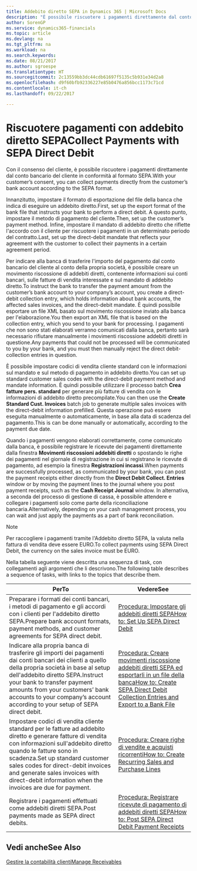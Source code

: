 ```yaml
---
title: Addebito diretto SEPA in Dynamics 365 | Microsoft Docs
description: "È possibile riscuotere i pagamenti direttamente dal conto bancario del cliente secondo il formato SEPA."
author: SorenGP
ms.service: dynamics365-financials
ms.topic: article
ms.devlang: na
ms.tgt_pltfrm: na
ms.workload: na
ms.search.keywords: 
ms.date: 08/21/2017
ms.author: sgroespe
ms.translationtype: HT
ms.sourcegitcommit: 2c13559bb3dc44cdb61697f5135c5b931e34d2a8
ms.openlocfilehash: d9f60bfb92336227e85b0476a856bcc1173c71cd
ms.contentlocale: it-ch
ms.lasthandoff: 09/22/2017

---
```

# <a name="collect-payments-with-sepa-direct-debit"></a><span data-ttu-id="e5ea0-103">Riscuotere pagamenti con addebito diretto SEPA</span><span class="sxs-lookup"><span data-stu-id="e5ea0-103">Collect Payments with SEPA Direct Debit</span></span>
<span data-ttu-id="e5ea0-104">Con il consenso del cliente, è possibile riscuotere i pagamenti direttamente dal conto bancario del cliente in conformità al formato SEPA.</span><span class="sxs-lookup"><span data-stu-id="e5ea0-104">With your customer’s consent, you can collect payments directly from the customer’s bank account according to the SEPA format.</span></span>  

 <span data-ttu-id="e5ea0-105">Innanzitutto, impostare il formato di esportazione del file della banca che indica di eseguire un addebito diretto.</span><span class="sxs-lookup"><span data-stu-id="e5ea0-105">First, set up the export format of the bank file that instructs your bank to perform a direct debit.</span></span> <span data-ttu-id="e5ea0-106">A questo punto, impostare il metodo di pagamento del cliente.</span><span class="sxs-lookup"><span data-stu-id="e5ea0-106">Then, set up the customer’s payment method.</span></span> <span data-ttu-id="e5ea0-107">Infine, impostare il mandato di addebito diretto che riflette l'accordo con il cliente per riscuotere i pagamenti in un determinato periodo del contratto.</span><span class="sxs-lookup"><span data-stu-id="e5ea0-107">Last, set up the direct-debit mandate that reflects your agreement with the customer to collect their payments in a certain agreement period.</span></span>  

 <span data-ttu-id="e5ea0-108">Per indicare alla banca di trasferire l'importo del pagamento dal conto bancario del cliente al conto della propria società, è possibile creare un movimento riscossione di addebiti diretti, contenente informazioni sui conti bancari, sulle fatture di vendita interessate e sul mandato di addebito diretto.</span><span class="sxs-lookup"><span data-stu-id="e5ea0-108">To instruct the bank to transfer the payment amount from the customer’s bank account to your company’s account, you create a direct-debit collection entry, which holds information about bank accounts, the affected sales invoices, and the direct-debit mandate.</span></span> <span data-ttu-id="e5ea0-109">È quindi possibile esportare un file XML basato sul movimento riscossione inviato alla banca per l'elaborazione.</span><span class="sxs-lookup"><span data-stu-id="e5ea0-109">You then export an XML file that is based on the collection entry, which you send to your bank for processing.</span></span> <span data-ttu-id="e5ea0-110">I pagamenti che non sono stati elaborati verranno comunicati dalla banca, pertanto sarà necessario rifiutare manualmente i movimenti riscossione addebiti diretti in questione.</span><span class="sxs-lookup"><span data-stu-id="e5ea0-110">Any payments that could not be processed will be communicated to you by your bank, and you must then manually reject the direct debit-collection entries in question.</span></span>  

 <span data-ttu-id="e5ea0-111">È possibile impostare codici di vendita cliente standard con le informazioni sul mandato e sul metodo di pagamento in addebito diretto.</span><span class="sxs-lookup"><span data-stu-id="e5ea0-111">You can set up standard customer sales codes with the direct-debit payment method and mandate information.</span></span> <span data-ttu-id="e5ea0-112">È quindi possibile utilizzare il processo batch **Crea fatture pers. standard** per generare più fatture di vendita con le informazioni di addebito diretto precompilate.</span><span class="sxs-lookup"><span data-stu-id="e5ea0-112">You can then use the **Create Standard Cust. Invoices** batch job to generate multiple sales invoices with the direct-debit information prefilled.</span></span> <span data-ttu-id="e5ea0-113">Questa operazione può essere eseguita manualmente o automaticamente, in base alla data di scadenza del pagamento.</span><span class="sxs-lookup"><span data-stu-id="e5ea0-113">This is can be done manually or automatically, according to the payment due date.</span></span>  

 <span data-ttu-id="e5ea0-114">Quando i pagamenti vengono elaborati correttamente, come comunicato dalla banca, è possibile registrare le ricevute dei pagamenti direttamente dalla finestra **Movimenti riscossioni addebiti diretti** o spostando le righe dei pagamenti nel giornale di registrazione in cui si registrano le ricevute di pagamento, ad esempio la finestra **Registrazioni incassi**.</span><span class="sxs-lookup"><span data-stu-id="e5ea0-114">When payments are successfully processed, as communicated by your bank, you can post the payment receipts either directly from the **Direct Debit Collect. Entries** window or by moving the payment lines to the journal where you post payment receipts, such as the **Cash Receipt Journal** window.</span></span> <span data-ttu-id="e5ea0-115">In alternativa, a seconda del processo di gestione di cassa, è possibile attendere e collegare i pagamenti solo come parte della riconciliazione bancaria.</span><span class="sxs-lookup"><span data-stu-id="e5ea0-115">Alternatively, depending on your cash management process, you can wait and just apply the payments as a part of bank reconciliation.</span></span>  

> [!NOTE]  
>  <span data-ttu-id="e5ea0-116">Per raccogliere i pagamenti tramite l'Addebito diretto SEPA, la valuta nella fattura di vendita deve essere EURO.</span><span class="sxs-lookup"><span data-stu-id="e5ea0-116">To collect payments using SEPA Direct Debit, the currency on the sales invoice must be EURO.</span></span>  

 <span data-ttu-id="e5ea0-117">Nella tabella seguente viene descritta una sequenza di task, con collegamenti agli argomenti che li descrivono.</span><span class="sxs-lookup"><span data-stu-id="e5ea0-117">The following table describes a sequence of tasks, with links to the topics that describe them.</span></span>   

|<span data-ttu-id="e5ea0-118">**Per**</span><span class="sxs-lookup"><span data-stu-id="e5ea0-118">**To**</span></span>|<span data-ttu-id="e5ea0-119">**Vedere**</span><span class="sxs-lookup"><span data-stu-id="e5ea0-119">**See**</span></span>|  
|------------|-------------|  
|<span data-ttu-id="e5ea0-120">Preparare i formati dei conti bancari, i metodi di pagamento e gli accordi con i clienti per l'addebito diretto SEPA.</span><span class="sxs-lookup"><span data-stu-id="e5ea0-120">Prepare bank account formats, payment methods, and customer agreements for SEPA direct debit.</span></span>|[<span data-ttu-id="e5ea0-121">Procedura: Impostare gli addebiti diretti SEPA</span><span class="sxs-lookup"><span data-stu-id="e5ea0-121">How to: Set Up SEPA Direct Debit</span></span>](finance-how-to-set-up-sepa-direct-debit.md)|  
|<span data-ttu-id="e5ea0-122">Indicare alla propria banca di trasferire gli importi dei pagamenti dai conti bancari dei clienti a quello della propria società in base al setup dell'addebito diretto SEPA.</span><span class="sxs-lookup"><span data-stu-id="e5ea0-122">Instruct your bank to transfer payment amounts from your customers’ bank accounts to your company’s account according to your setup of SEPA direct debit.</span></span>|[<span data-ttu-id="e5ea0-123">Procedura: Creare movimenti riscossione addebiti diretti SEPA ed esportarli in un file della banca</span><span class="sxs-lookup"><span data-stu-id="e5ea0-123">How to: Create SEPA Direct Debit Collection Entries and Export to a Bank File</span></span>](finance-how-create-sepa-direct-debit-collection-entries-export-bank-file.md)|  
|<span data-ttu-id="e5ea0-124">Impostare codici di vendita cliente standard per le fatture ad addebito diretto e generare fatture di vendita con informazioni sull'addebito diretto quando le fatture sono in scadenza.</span><span class="sxs-lookup"><span data-stu-id="e5ea0-124">Set up standard customer sales codes for direct-debit invoices and generate sales invoices with direct-debit information when the invoices are due for payment.</span></span>|[<span data-ttu-id="e5ea0-125">Procedura: Creare righe di vendite e acquisti ricorrenti</span><span class="sxs-lookup"><span data-stu-id="e5ea0-125">How to: Create Recurring Sales and Purchase Lines</span></span>](sales-how-work-standard-lines.md)|  
|<span data-ttu-id="e5ea0-126">Registrare i pagamenti effettuati come addebiti diretti SEPA.</span><span class="sxs-lookup"><span data-stu-id="e5ea0-126">Post payments made as SEPA direct debits.</span></span>|[<span data-ttu-id="e5ea0-127">Procedura: Registrare ricevute di pagamento di addebiti diretti SEPA</span><span class="sxs-lookup"><span data-stu-id="e5ea0-127">How to: Post SEPA Direct Debit Payment Receipts</span></span>](finance-how-to-post-sepa-direct-debit-payment-receipts.md)|  

## <a name="see-also"></a><span data-ttu-id="e5ea0-128">Vedi anche</span><span class="sxs-lookup"><span data-stu-id="e5ea0-128">See Also</span></span>  
[<span data-ttu-id="e5ea0-129">Gestire la contabilità clienti</span><span class="sxs-lookup"><span data-stu-id="e5ea0-129">Manage Receivables</span></span>](receivables-manage-receivables.md)


